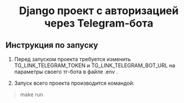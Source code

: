 <h1 align="center">Django проект с авторизацией через Telegram-бота</h1>

##  Инструкция по запуску ##

1. Перед запуском проекта требуется изменить TG_LINK_TELEGRAM_TOKEN и TG_LINK_TELEGRAM_BOT_URL на параметры своего тг-бота в файле .env .

2. Запуск всего проекта производится командой:

> make run
